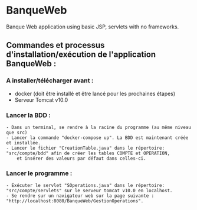 # BanqueWeb
Banque Web application using basic JSP, servlets with no frameworks.

## Commandes et processus d'installation/exécution de l'application BanqueWeb :

### A installer/télécharger avant :
 - docker (doit être installé et être lancé pour les prochaines étapes)
 - Serveur Tomcat v10.0

### Lancer la BDD :
	- Dans un terminal, se rendre à la racine du programme (au même niveau que src)
	- Lancer la commande "docker-compose up". La BDD est maintenant créée et installée.
	- Lancer le fichier "CreationTable.java" dans le répertoire: "src/compte/bdd" afin de créer les tables COMPTE et OPERATION, 
		et insérer des valeurs par défaut dans celles-ci.

### Lancer le programme :
	- Exécuter le servlet "SOperations.java" dans le répertoire: "src/compte/servlets" sur le serveur tomcat v10.0 en localhost.
	- Se rendre sur un navigateur web sur la page suivante : "http://localhost:8080/BanqueWeb/GestionOperations".
	
